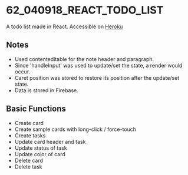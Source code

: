 # 62_040918_REACT_TODO_LIST
A todo list made in React.
Accessible on [Heroku](https://react-todo-note.herokuapp.com/)

## Notes
- Used contenteditable for the note header and paragraph.
- Since 'handleInput' was used to update/set the state, a render would occur.
- Caret position was stored to restore its position after the update/set state.
- Data is stored in Firebase.

## Basic Functions 
- Create card
- Create sample cards with long-click / force-touch
- Create tasks
- Update card header and task
- Update status of task
- Update color of card
- Delete card
- Delete task
